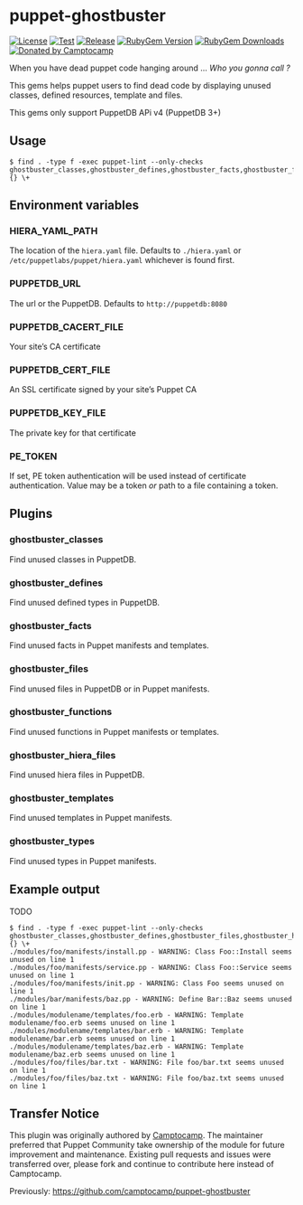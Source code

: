 puppet-ghostbuster
==================

[![License](https://img.shields.io/github/license/voxpupuli/puppet-ghostbuster.svg)](https://github.com/voxpupuli/puppet-ghostbuster/blob/master/LICENSE)
[![Test](https://github.com/voxpupuli/puppet-ghostbuster/actions/workflows/test.yml/badge.svg)](https://github.com/voxpupuli/puppet-ghostbuster/actions/workflows/test.yml)
[![Release](https://github.com/voxpupuli/puppet-ghostbuster/actions/workflows/release.yml/badge.svg)](https://github.com/voxpupuli/puppet-ghostbuster/actions/workflows/release.yml)
[![RubyGem Version](https://img.shields.io/gem/v/puppet-ghostbuster.svg)](https://rubygems.org/gems/puppet-ghostbuster)
[![RubyGem Downloads](https://img.shields.io/gem/dt/puppet-ghostbuster.svg)](https://rubygems.org/gems/puppet-ghostbuster)
[![Donated by Camptocamp](https://img.shields.io/badge/donated%20by-camptocamp-fb7047.svg)](#transfer-notice)

When you have dead puppet code hanging around ...
*Who you gonna call ?*


This gems helps puppet users to find dead code by displaying unused classes, defined resources, template and files.

This gems only support PuppetDB APi v4 (PuppetDB 3+)

Usage
-----

```shell
$ find . -type f -exec puppet-lint --only-checks ghostbuster_classes,ghostbuster_defines,ghostbuster_facts,ghostbuster_files,ghostbuster_functions,ghostbuster_hiera_files,ghostbuster_templates,ghostbuster_types {} \+
```

Environment variables
---------------------

### HIERA_YAML_PATH

The location of the `hiera.yaml` file. Defaults to `./hiera.yaml` or `/etc/puppetlabs/puppet/hiera.yaml` whichever is found first.

### PUPPETDB_URL

The url or the PuppetDB. Defaults to `http://puppetdb:8080`

### PUPPETDB_CACERT_FILE

Your site’s CA certificate

### PUPPETDB_CERT_FILE

An SSL certificate signed by your site’s Puppet CA

### PUPPETDB_KEY_FILE

The private key for that certificate

### PE_TOKEN

If set, PE token authentication will be used instead of certificate authentication.
Value may be a token _or_ path to a file containing a token.

Plugins
-------

### ghostbuster_classes

Find unused classes in PuppetDB.

### ghostbuster_defines

Find unused defined types in PuppetDB.

### ghostbuster_facts

Find unused facts in Puppet manifests and templates.

### ghostbuster_files

Find unused files in PuppetDB or in Puppet manifests.

### ghostbuster_functions

Find unused functions in Puppet manifests or templates.

### ghostbuster_hiera_files

Find unused hiera files in PuppetDB.

### ghostbuster_templates

Find unused templates in Puppet manifests.

### ghostbuster_types

Find unused types in Puppet manifests.

Example output
--------------

TODO
```
$ find . -type f -exec puppet-lint --only-checks ghostbuster_classes,ghostbuster_defines,ghostbuster_files,ghostbuster_hiera_files,ghostbuster_templates {} \+
./modules/foo/manifests/install.pp - WARNING: Class Foo::Install seems unused on line 1
./modules/foo/manifests/service.pp - WARNING: Class Foo::Service seems unused on line 1
./modules/foo/manifests/init.pp - WARNING: Class Foo seems unused on line 1
./modules/bar/manifests/baz.pp - WARNING: Define Bar::Baz seems unused on line 1
./modules/modulename/templates/foo.erb - WARNING: Template modulename/foo.erb seems unused on line 1
./modules/modulename/templates/bar.erb - WARNING: Template modulename/bar.erb seems unused on line 1
./modules/modulename/templates/baz.erb - WARNING: Template modulename/baz.erb seems unused on line 1
./modules/foo/files/bar.txt - WARNING: File foo/bar.txt seems unused on line 1
./modules/foo/files/baz.txt - WARNING: File foo/baz.txt seems unused on line 1
```

## Transfer Notice

This plugin was originally authored by [Camptocamp](http://www.camptocamp.com).
The maintainer preferred that Puppet Community take ownership of the module for future improvement and maintenance.
Existing pull requests and issues were transferred over, please fork and continue to contribute here instead of Camptocamp.

Previously: https://github.com/camptocamp/puppet-ghostbuster
